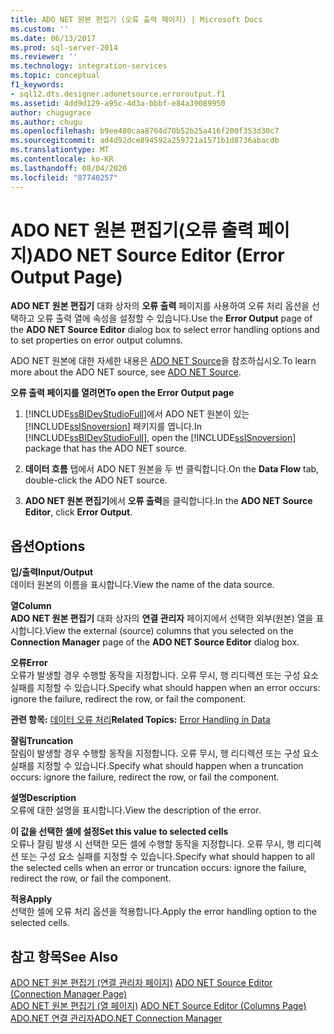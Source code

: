 ```yaml
---
title: ADO NET 원본 편집기 (오류 출력 페이지) | Microsoft Docs
ms.custom: ''
ms.date: 06/13/2017
ms.prod: sql-server-2014
ms.reviewer: ''
ms.technology: integration-services
ms.topic: conceptual
f1_keywords:
- sql12.dts.designer.adonetsource.erroroutput.f1
ms.assetid: 4dd9d129-a95c-4d3a-bbbf-e84a39089950
author: chugugrace
ms.author: chugu
ms.openlocfilehash: b9ee480caa8764d70b52b25a416f200f353d30c7
ms.sourcegitcommit: ad4d92dce894592a259721a1571b1d8736abacdb
ms.translationtype: MT
ms.contentlocale: ko-KR
ms.lasthandoff: 08/04/2020
ms.locfileid: "87740257"
---
```

# <a name="ado-net-source-editor-error-output-page"></a><span data-ttu-id="fb541-102">ADO NET 원본 편집기(오류 출력 페이지)</span><span class="sxs-lookup"><span data-stu-id="fb541-102">ADO NET Source Editor (Error Output Page)</span></span>
  <span data-ttu-id="fb541-103">**ADO NET 원본 편집기** 대화 상자의 **오류 출력** 페이지를 사용하여 오류 처리 옵션을 선택하고 오류 출력 열에 속성을 설정할 수 있습니다.</span><span class="sxs-lookup"><span data-stu-id="fb541-103">Use the **Error Output** page of the **ADO NET Source Editor** dialog box to select error handling options and to set properties on error output columns.</span></span>  
  
 <span data-ttu-id="fb541-104">ADO NET 원본에 대한 자세한 내용은 [ADO NET Source](data-flow/ado-net-source.md)을 참조하십시오.</span><span class="sxs-lookup"><span data-stu-id="fb541-104">To learn more about the ADO NET source, see [ADO NET Source](data-flow/ado-net-source.md).</span></span>  
  
 <span data-ttu-id="fb541-105">**오류 출력 페이지를 열려면**</span><span class="sxs-lookup"><span data-stu-id="fb541-105">**To open the Error Output page**</span></span>  
  
1.  <span data-ttu-id="fb541-106">[!INCLUDE[ssBIDevStudioFull](../includes/ssbidevstudiofull-md.md)]에서 ADO NET 원본이 있는 [!INCLUDE[ssISnoversion](../includes/ssisnoversion-md.md)] 패키지를 엽니다.</span><span class="sxs-lookup"><span data-stu-id="fb541-106">In [!INCLUDE[ssBIDevStudioFull](../includes/ssbidevstudiofull-md.md)], open the [!INCLUDE[ssISnoversion](../includes/ssisnoversion-md.md)] package that has the ADO NET source.</span></span>  
  
2.  <span data-ttu-id="fb541-107">**데이터 흐름** 탭에서 ADO NET 원본을 두 번 클릭합니다.</span><span class="sxs-lookup"><span data-stu-id="fb541-107">On the **Data Flow** tab, double-click the ADO NET source.</span></span>  
  
3.  <span data-ttu-id="fb541-108">**ADO NET 원본 편집기**에서 **오류 출력**을 클릭합니다.</span><span class="sxs-lookup"><span data-stu-id="fb541-108">In the **ADO NET Source Editor**, click **Error Output**.</span></span>  
  
## <a name="options"></a><span data-ttu-id="fb541-109">옵션</span><span class="sxs-lookup"><span data-stu-id="fb541-109">Options</span></span>  
 <span data-ttu-id="fb541-110">**입/출력**</span><span class="sxs-lookup"><span data-stu-id="fb541-110">**Input/Output**</span></span>  
 <span data-ttu-id="fb541-111">데이터 원본의 이름을 표시합니다.</span><span class="sxs-lookup"><span data-stu-id="fb541-111">View the name of the data source.</span></span>  
  
 <span data-ttu-id="fb541-112">**열**</span><span class="sxs-lookup"><span data-stu-id="fb541-112">**Column**</span></span>  
 <span data-ttu-id="fb541-113">**ADO NET 원본 편집기** 대화 상자의 **연결 관리자** 페이지에서 선택한 외부(원본) 열을 표시합니다.</span><span class="sxs-lookup"><span data-stu-id="fb541-113">View the external (source) columns that you selected on the **Connection Manager** page of the **ADO NET Source Editor** dialog box.</span></span>  
  
 <span data-ttu-id="fb541-114">**오류**</span><span class="sxs-lookup"><span data-stu-id="fb541-114">**Error**</span></span>  
 <span data-ttu-id="fb541-115">오류가 발생할 경우 수행할 동작을 지정합니다. 오류 무시, 행 리디렉션 또는 구성 요소 실패를 지정할 수 있습니다.</span><span class="sxs-lookup"><span data-stu-id="fb541-115">Specify what should happen when an error occurs: ignore the failure, redirect the row, or fail the component.</span></span>  
  
 <span data-ttu-id="fb541-116">**관련 항목:** [데이터 오류 처리](data-flow/error-handling-in-data.md)</span><span class="sxs-lookup"><span data-stu-id="fb541-116">**Related Topics:** [Error Handling in Data](data-flow/error-handling-in-data.md)</span></span>  
  
 <span data-ttu-id="fb541-117">**잘림**</span><span class="sxs-lookup"><span data-stu-id="fb541-117">**Truncation**</span></span>  
 <span data-ttu-id="fb541-118">잘림이 발생할 경우 수행할 동작을 지정합니다. 오류 무시, 행 리디렉션 또는 구성 요소 실패를 지정할 수 있습니다.</span><span class="sxs-lookup"><span data-stu-id="fb541-118">Specify what should happen when a truncation occurs: ignore the failure, redirect the row, or fail the component.</span></span>  
  
 <span data-ttu-id="fb541-119">**설명**</span><span class="sxs-lookup"><span data-stu-id="fb541-119">**Description**</span></span>  
 <span data-ttu-id="fb541-120">오류에 대한 설명을 표시합니다.</span><span class="sxs-lookup"><span data-stu-id="fb541-120">View the description of the error.</span></span>  
  
 <span data-ttu-id="fb541-121">**이 값을 선택한 셀에 설정**</span><span class="sxs-lookup"><span data-stu-id="fb541-121">**Set this value to selected cells**</span></span>  
 <span data-ttu-id="fb541-122">오류나 잘림 발생 시 선택한 모든 셀에 수행할 동작을 지정합니다. 오류 무시, 행 리디렉션 또는 구성 요소 실패를 지정할 수 있습니다.</span><span class="sxs-lookup"><span data-stu-id="fb541-122">Specify what should happen to all the selected cells when an error or truncation occurs: ignore the failure, redirect the row, or fail the component.</span></span>  
  
 <span data-ttu-id="fb541-123">**적용**</span><span class="sxs-lookup"><span data-stu-id="fb541-123">**Apply**</span></span>  
 <span data-ttu-id="fb541-124">선택한 셀에 오류 처리 옵션을 적용합니다.</span><span class="sxs-lookup"><span data-stu-id="fb541-124">Apply the error handling option to the selected cells.</span></span>  
  
## <a name="see-also"></a><span data-ttu-id="fb541-125">참고 항목</span><span class="sxs-lookup"><span data-stu-id="fb541-125">See Also</span></span>  
 <span data-ttu-id="fb541-126">[ADO NET 원본 편집기 &#40;연결 관리자 페이지&#41;](../../2014/integration-services/ado-net-source-editor-connection-manager-page.md) </span><span class="sxs-lookup"><span data-stu-id="fb541-126">[ADO NET Source Editor &#40;Connection Manager Page&#41;](../../2014/integration-services/ado-net-source-editor-connection-manager-page.md) </span></span>  
 <span data-ttu-id="fb541-127">[ADO NET 원본 편집기 &#40;열 페이지&#41;](../../2014/integration-services/ado-net-source-editor-columns-page.md) </span><span class="sxs-lookup"><span data-stu-id="fb541-127">[ADO NET Source Editor &#40;Columns Page&#41;](../../2014/integration-services/ado-net-source-editor-columns-page.md) </span></span>  
 [<span data-ttu-id="fb541-128">ADO.NET 연결 관리자</span><span class="sxs-lookup"><span data-stu-id="fb541-128">ADO.NET Connection Manager</span></span>](connection-manager/ado-net-connection-manager.md)  
  
  
